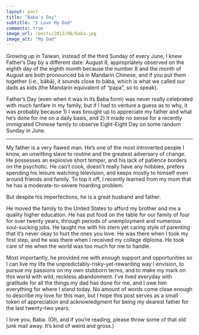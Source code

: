 ```yaml
---
layout: post
title: "Baba's Day"
subtitle: "I Love My Dad"
comments: true
image_url: /posts/2013/08/baba.jpg
image_alt: "My Dad"
---
```


Growing up in Taiwan, instead of the third Sunday of every June, I knew Father’s Day by a different date: August 8, appropriately observed on the eighth day of the eighth month because the number 8 and the month of August are both pronounced bā in Mandarin Chinese, and if you put them together (i.e., bābā), it sounds close to bàba, which is what we called our dads as kids (the Mandarin equivalent of “papa”, so to speak).

Father’s Day (even when it was in its Baba form) was never really celebrated with much fanfare in my family, but if I had to venture a guess as to why, it was probably because 1) I was brought up to appreciate my father and what he’s done for me on a daily basis, and 2) it made no sense for a recently immigrated Chinese family to observe Eight-Eight Day on some random Sunday in June.

- - -

My father is a very flawed man. He’s one of the most introverted people I know, an unwitting slave to routine and the greatest adversary of change. He possesses an explosive short temper, and his lack of patience borders on the psychotic. He can’t cook, doesn’t really have any hobbies, prefers spending his leisure watching television, and keeps mostly to himself even around friends and family. To top it off, I recently learned from my mom that he has a moderate-to-severe hoarding problem.

But despite his imperfections, he is a great husband and father.

He moved the family to the United States to afford my brother and me a quality higher education. He has put food on the table for our family of four for over twenty years, through periods of unemployment and numerous soul-sucking jobs. He taught me with his stern yet caring style of parenting that it’s never okay to hurt the ones you love. He was there when I took my first step, and he was there when I received my college diploma. He took care of me when the world was too much for me to handle.

Most importantly, he provided me with enough support and opportunities so I can live my life the unpredictably-risky-yet-rewarding way I envision, to pursue my passions on my own stubborn terms, and to make my mark on this world with wild, reckless abandonment. I’ve lived everyday with gratitude for all the things my dad has done for me, and I owe him everything for where I stand today. No amount of words come close enough to describe my love for this man, but I hope this post serves as a small token of appreciation and acknowledgment for being my dearest father for the last twenty-two years.

I love you, Baba. (Oh, and if you’re reading, please throw some of that old junk mail away. It’s kind of weird and gross.)
